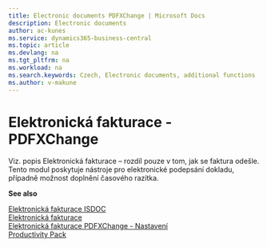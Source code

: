 ```yaml
---
title: Electronic documents PDFXChange | Microsoft Docs
description: Electronic documents
author: ac-kunes
ms.service: dynamics365-business-central
ms.topic: article
ms.devlang: na
ms.tgt_pltfrm: na
ms.workload: na
ms.search.keywords: Czech, Electronic documents, additional functions
ms.author: v-makune
---
```

# Elektronická fakturace -  PDFXChange

Viz. popis Elektronická fakturace – rozdíl pouze v tom, jak se faktura odešle. Tento modul poskytuje nástroje pro elektronické podepsání dokladu, případně možnost doplnění časového razítka.

**See also**

[Elektronická fakturace ISDOC](ac-elektronic-dokuments-isdoc.md)  
[Elektronická fakturace](ac-elektronic-dokuments.md)   
[Elektronická fakturace PDFXChange - Nastavení](ac-elektronic-dokuments-pdfxchange-setup.md)  
[Productivity Pack](ac-productivity-pack.md)
